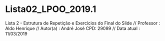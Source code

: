 # Lista02_LPOO_2019.1
Lista 2 - Estrutura de Repetição e Exercícios do Final do Slide
// Professor   : Aldo Henrique 
// Autor(a)    : André José CPD: 29099
// Data atual  : 11/03/2019
